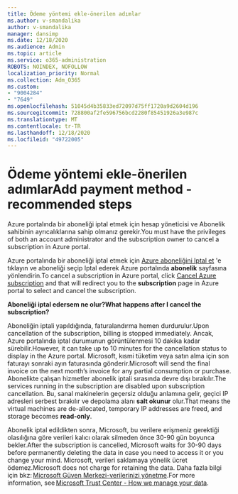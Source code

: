 ```yaml
---
title: Ödeme yöntemi ekle-önerilen adımlar
ms.author: v-smandalika
author: v-smandalika
manager: dansimp
ms.date: 12/18/2020
ms.audience: Admin
ms.topic: article
ms.service: o365-administration
ROBOTS: NOINDEX, NOFOLLOW
localization_priority: Normal
ms.collection: Adm_O365
ms.custom:
- "9004284"
- "7649"
ms.openlocfilehash: 51045d4b35833ed72097d75ff1720a9d2604d196
ms.sourcegitcommit: 728800af2fe596756bcd2280f85451926a3e987c
ms.translationtype: MT
ms.contentlocale: tr-TR
ms.lasthandoff: 12/18/2020
ms.locfileid: "49722005"
---
```

# <a name="add-payment-method---recommended-steps"></a><span data-ttu-id="2309b-102">Ödeme yöntemi ekle-önerilen adımlar</span><span class="sxs-lookup"><span data-stu-id="2309b-102">Add payment method - recommended steps</span></span>

<span data-ttu-id="2309b-103">Azure portalında bir aboneliği iptal etmek için hesap yöneticisi ve Abonelik sahibinin ayrıcalıklarına sahip olmanız gerekir.</span><span class="sxs-lookup"><span data-stu-id="2309b-103">You must have the privileges of both an account administrator and the subscription owner to cancel a subscription in Azure portal.</span></span> 

<span data-ttu-id="2309b-104">Azure portalında bir aboneliği iptal etmek için [Azure aboneliğini Iptal et](https://ms.portal.azure.com/#blade/Microsoft_Azure_Billing/SubscriptionsBlade) 'e tıklayın ve aboneliği seçip Iptal ederek Azure portalında **abonelik** sayfasına yönlendirin.</span><span class="sxs-lookup"><span data-stu-id="2309b-104">To cancel a subscription in Azure portal, click [Cancel Azure subscription](https://ms.portal.azure.com/#blade/Microsoft_Azure_Billing/SubscriptionsBlade) and that will redirect you to the **subscription** page in Azure portal to select and cancel the subscription.</span></span> 

<span data-ttu-id="2309b-105">**Aboneliği iptal edersem ne olur?**</span><span class="sxs-lookup"><span data-stu-id="2309b-105">**What happens after I cancel the subscription?**</span></span> 

<span data-ttu-id="2309b-106">Aboneliğin iptali yapıldığında, faturalandırma hemen durdurulur.</span><span class="sxs-lookup"><span data-stu-id="2309b-106">Upon cancellation of the subscription, billing is stopped immediately.</span></span> <span data-ttu-id="2309b-107">Ancak, Azure portalında iptal durumunun görüntülenmesi 10 dakika kadar sürebilir.</span><span class="sxs-lookup"><span data-stu-id="2309b-107">However, it can take up to 10 minutes for the cancellation status to display in the Azure portal.</span></span> <span data-ttu-id="2309b-108">Microsoft, kısmi tüketim veya satın alma için son faturayı sonraki ayın faturasında gönderir.</span><span class="sxs-lookup"><span data-stu-id="2309b-108">Microsoft will send the final invoice on the next month’s invoice for any partial consumption or purchase.</span></span> <span data-ttu-id="2309b-109">Abonelikte çalışan hizmetler abonelik iptali sırasında devre dışı bırakılır.</span><span class="sxs-lookup"><span data-stu-id="2309b-109">The services running in the subscription are disabled upon subscription cancellation.</span></span> <span data-ttu-id="2309b-110">Bu, sanal makinelerin geçersiz olduğu anlamına gelir, geçici IP adresleri serbest bırakılır ve depolama alanı **salt okunur** olur.</span><span class="sxs-lookup"><span data-stu-id="2309b-110">That means the virtual machines are de-allocated, temporary IP addresses are freed, and storage becomes **read-only**.</span></span> 

<span data-ttu-id="2309b-111">Abonelik iptal edildikten sonra, Microsoft, bu verilere erişmeniz gerektiği olasılığına göre verileri kalıcı olarak silmeden önce 30-90 gün boyunca bekler.</span><span class="sxs-lookup"><span data-stu-id="2309b-111">After the subscription is cancelled, Microsoft waits for 30-90 days before permanently deleting the data in case you need to access it or you change your mind.</span></span> <span data-ttu-id="2309b-112">Microsoft, verileri saklamaya yönelik ücret ödemez.</span><span class="sxs-lookup"><span data-stu-id="2309b-112">Microsoft does not charge for retaining the data.</span></span> <span data-ttu-id="2309b-113">Daha fazla bilgi için bkz: [Microsoft Güven Merkezi-verilerinizi yönetme](https://www.microsoft.com/trust-center/privacy/data-management#leave).</span><span class="sxs-lookup"><span data-stu-id="2309b-113">For more information, see [Microsoft Trust Center - How we manage your data](https://www.microsoft.com/trust-center/privacy/data-management#leave).</span></span>



